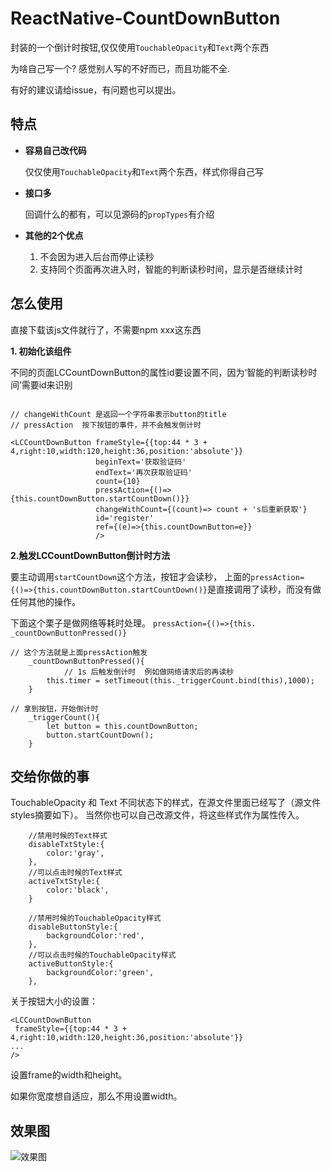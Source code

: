 # ReactNative-CountDownButton
封装的一个倒计时按钮,仅仅使用`TouchableOpacity`和`Text`两个东西

为啥自己写一个? 感觉别人写的不好而已，而且功能不全.

有好的建议请给issue，有问题也可以提出。

## 特点
* **容易自己改代码**

	仅仅使用`TouchableOpacity`和`Text`两个东西，样式你得自己写

* **接口多**

	回调什么的都有，可以见源码的`propTypes`有介绍
	
* **其他的2个优点**
	
	1. 不会因为进入后台而停止读秒
	2. 支持同个页面再次进入时，智能的判断读秒时间，显示是否继续计时
	
	
	
## 怎么使用
直接下载该js文件就行了，不需要npm xxx这东西

**1. 初始化该组件**

不同的页面LCCountDownButton的属性id要设置不同，因为‘智能的判断读秒时间’需要id来识别


```

// changeWithCount 是返回一个字符串表示button的title
// pressAction  按下按钮的事件，并不会触发倒计时

<LCCountDownButton frameStyle={{top:44 * 3 + 4,right:10,width:120,height:36,position:'absolute'}}
                   beginText='获取验证码'
                   endText='再次获取验证码'
                   count={10}
                   pressAction={()=>{this.countDownButton.startCountDown()}}
                   changeWithCount={(count)=> count + 's后重新获取'}
                   id='register'   
                   ref={(e)=>{this.countDownButton=e}}
                   />

```

**2.触发LCCountDownButton倒计时方法**

要主动调用`startCountDown`这个方法，按钮才会读秒，
上面的`pressAction={()=>{this.countDownButton.startCountDown()}`是直接调用了读秒，而没有做任何其他的操作。

下面这个栗子是做网络等耗时处理。
`pressAction={()=>{this. _countDownButtonPressed()}`


```
// 这个方法就是上面pressAction触发
    _countDownButtonPressed(){
    		// 1s 后触发倒计时  例如做网络请求后的再读秒
        this.timer = setTimeout(this._triggerCount.bind(this),1000);
    }

// 拿到按钮，开始倒计时
    _triggerCount(){
        let button = this.countDownButton;
        button.startCountDown();
    }

```


## 交给你做的事 
TouchableOpacity 和 Text 不同状态下的样式，在源文件里面已经写了（源文件styles摘要如下）。
当然你也可以自己改源文件，将这些样式作为属性传入。



```
    //禁用时候的Text样式
    disableTxtStyle:{
        color:'gray',
    },
    //可以点击时候的Text样式
    activeTxtStyle:{
        color:'black',
    }
    
    //禁用时候的TouchableOpacity样式
    disableButtonStyle:{
        backgroundColor:'red',
    },
    //可以点击时候的TouchableOpacity样式
    activeButtonStyle:{
        backgroundColor:'green',
    },
```

关于按钮大小的设置：

```
<LCCountDownButton
 frameStyle={{top:44 * 3 + 4,right:10,width:120,height:36,position:'absolute'}}
...
/>
```
设置frame的width和height。

如果你宽度想自适应，那么不用设置width。

## 效果图
![效果图](https://github.com/kkkelicheng/ReactNative-CountDownButton/blob/master/countDownButton.gif)
